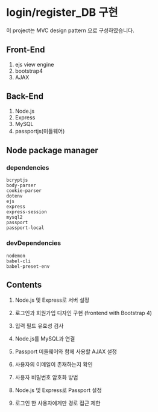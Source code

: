 # login/register_DB 구현
이 project는 MVC design pattern 으로 구성하였습니다.

## Front-End
1. ejs view engine<br>
2. bootstrap4<br>
3. AJAX

## Back-End
1. Node.js
2. Express
3. MySQL
4. passportjs(미들웨어)

## Node package manager
### dependencies<br>
    bcryptjs
    body-parser
    cookie-parser
    dotenv
    ejs
    express
    express-session
    mysql2
    passport
    passport-local
  
  ### devDependencies<br>
    nodemon
    babel-cli
    babel-preset-env

## Contents
1. Node.js 및 Express로 서버 설정

2. 로그인과 회원가입 디자인 구현 (frontend with Bootstrap 4)
3. 입력 필드 유효성 검사 
4. Node.js를 MySQL과 연결
5. Passport 미들웨어와 함께 사용할 AJAX 설정
6. 사용자의 이메일이 존재하는지 확인
7. 사용자 비밀번호 암호화 방법
8. Node.js 및 Express로 Passport 설정
9. 로그인 한 사용자에게만 경로 접근 제한